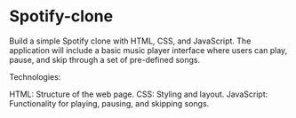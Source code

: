 # Spotify-clone

Build a simple Spotify clone with HTML, CSS, and JavaScript. The application will include a basic music player interface where users can play, pause, and skip through a set of pre-defined songs.

Technologies:

HTML: Structure of the web page.
CSS: Styling and layout.
JavaScript: Functionality for playing, pausing, and skipping songs.
